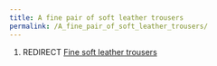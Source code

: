 ```yaml
---
title: A fine pair of soft leather trousers
permalink: /A_fine_pair_of_soft_leather_trousers/
---
```


1.  REDIRECT [Fine soft leather
    trousers](Fine_soft_leather_trousers "wikilink")